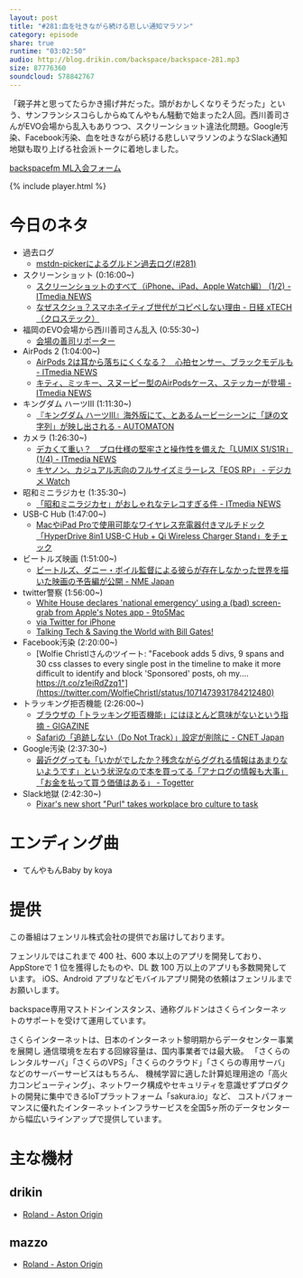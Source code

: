 ```yaml
---
layout: post
title: "#281:血を吐きながら続ける悲しい通知マラソン"
category: episode
share: true
runtime: "03:02:50"
audio: http://blog.drikin.com/backspace/backspace-281.mp3
size: 87776360
soundcloud: 578842767
---
```


「親子丼と思ってたらかき揚げ丼だった。頭がおかしくなりそうだった」という、サンフランシスコらしからぬてんやもん騒動で始まった2人回。西川善司さんがEVO会場から乱入もありつつ、スクリーンショット違法化問題。Google汚染、Facebook汚染、血を吐きながら続ける悲しいマラソンのようなSlack通知地獄も取り上げる社会派トークに着地しました。

[backspacefm ML入会フォーム](http://backspace.us11.list-manage.com/subscribe?u=09c933bd3997c1d16dbed156a&id=84b6529b91)

{% include player.html %}


# 今日のネタ
* 過去ログ
  * [mstdn-pickerによるグルドン過去ログ(#281)](https://rbtnn.github.io/mstdn-picker/?instance=mstdn.guru&since_id=101599784434987109&max_id=101600586026029039)
* スクリーンショット (0:16:00~)
  * [スクリーンショットのすべて（iPhone、iPad、Apple Watch編） (1/2) - ITmedia NEWS](https://www.itmedia.co.jp/news/articles/1902/15/news074.html)
  * [なぜスクショ？スマホネイティブ世代がコピペしない理由 - 日経 xTECH（クロステック）](https://tech.nikkeibp.co.jp/atcl/nxt/column/18/00160/013000095/)
* 福岡のEVO会場から西川善司さん乱入 (0:55:30~)
  * [会場の善司リポーター](https://mstdn.guru/web/statuses/101600071489819267)
* AirPods 2 (1:04:00~)
  * [AirPods 2は耳から落ちにくくなる？　心拍センサー、ブラックモデルも - ITmedia NEWS](https://www.itmedia.co.jp/news/articles/1902/12/news069.html)
  * [キティ、ミッキー、スヌーピー型のAirPodsケース、ステッカーが登場 - ITmedia NEWS](https://www.itmedia.co.jp/news/articles/1902/15/news132.html)
* キングダム ハーツIII (1:11:30~)
  * [『キングダム ハーツIII』海外版にて、とあるムービーシーンに「謎の文字列」が映し出される - AUTOMATON](https://automaton-media.com/articles/newsjp/20190212-85116/)
* カメラ (1:26:30~)
  * [デカくて重い？　プロ仕様の堅牢さと操作性を備えた「LUMIX S1/S1R」 (1/4) - ITmedia NEWS](https://www.itmedia.co.jp/news/articles/1902/16/news012.html)
  * [キヤノン、カジュアル志向のフルサイズミラーレス「EOS RP」 - デジカメ Watch](https://dc.watch.impress.co.jp/docs/news/1168495.html)
* 昭和ミニラジカセ (1:35:30~)
  * [「昭和ミニラジカセ」がおしゃれなテレコすぎる件 - ITmedia NEWS](https://www.itmedia.co.jp/news/articles/1902/16/news020.html)
* USB-C Hub (1:47:00~)
  * [MacやiPad Proで使用可能なワイヤレス充電器付きマルチドック「HyperDrive 8in1 USB-C Hub + Qi Wireless Charger Stand」をチェック](http://www.macotakara.jp/blog/accessories/entry-36358.html)
* ビートルズ映画 (1:51:00~)
  * [ビートルズ、ダニー・ボイル監督による彼らが存在しなかった世界を描いた映画の予告編が公開 - NME Japan](https://nme-jp.com/news/68503/)
* twitter警察 (1:56:00~)
  * [White House declares &#039;national emergency&#039; using a (bad) screen-grab from Apple&#039;s Notes app - 9to5Mac](https://9to5mac.com/2019/02/15/white-house-notes-app/)
  * [via Twitter for iPhone](https://youtu.be/cZIso9uqNls)
  * [Talking Tech & Saving the World with Bill Gates!](https://youtu.be/4mxXdCUXSSs)
* Facebook汚染 (2:20:00~)
  * [Wolfie Christlさんのツイート: "Facebook adds 5 divs, 9 spans and 30 css classes to every single post in the timeline to make it more difficult to identify and block 'Sponsored' posts, oh my.… https://t.co/z1eiRdZzq1"](https://twitter.com/WolfieChristl/status/1071473931784212480)
* トラッキング拒否機能 (2:26:00~)
  * [ブラウザの「トラッキング拒否機能」にはほとんど意味がないという指摘 - GIGAZINE](https://gigazine.net/news/20190207-dont-track-doesnt-stop-tracked/)
  * [Safariの「追跡しない（Do Not Track）」設定が削除に - CNET Japan](https://japan.cnet.com/article/35132434/)
* Google汚染 (2:37:30~)
  * [最近ググっても「いかがでしたか？残念ながらググれる情報はあまりないようです」という状況なので本を買ってる「アナログの情報も大事」「お金を払って買う価値はある」 - Togetter](https://togetter.com/li/1316198)
* Slack地獄 (2:42:30~)
  * [Pixar's new short "Purl" takes workplace bro culture to task](https://www.fastcompany.com/90303807/pixars-new-short-purl-takes-on-toxic-workplace-bro-culture)

# エンディング曲
* てんやもんBaby by koya

# 提供

この番組はフェンリル株式会社の提供でお届けしております。

フェンリルではこれまで 400 社、600 本以上のアプリを開発しており、AppStoreで 1 位を獲得したものや、DL 数 100 万以上のアプリも多数開発しています。
iOS、Android アプリなどモバイルアプリ開発の依頼はフェンリルまでお願いします。

backspace専用マストドンインスタンス、通称グルドンはさくらインターネットのサポートを受けて運用しています。

さくらインターネットは、日本のインターネット黎明期からデータセンター事業を展開し
通信環境を左右する回線容量は、国内事業者では最大級。
「さくらのレンタルサーバ」「さくらのVPS」「さくらのクラウド」「さくらの専用サーバ」などのサーバーサービスはもちろん、
機械学習に適した計算処理用途の「高火力コンピューティング」、ネットワーク構成やセキュリティを意識せずプロダクトの開発に集中できるIoTプラットフォーム「sakura.io」など、
コストパフォーマンスに優れたインターネットインフラサービスを全国5ヶ所のデータセンターから幅広いラインアップで提供しています。

# 主な機材

## drikin
* [Roland - Aston Origin](http://amzn.asia/1OwAZ0w)

## mazzo
* [Roland - Aston Origin](http://amzn.asia/1OwAZ0w)
